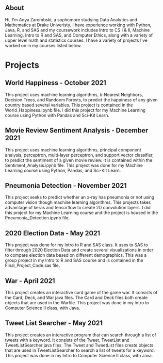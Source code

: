 ## About
Hi, I'm Anya Zarembski, a sophomore studying Data Analytics and Mathematics at Drake Univeristy. I have experience working with Python, Java, R, and SAS and my coursework includes Intro to CS I & II, Machine Learning, Intro to R and SAS, and Computer Ethics, along with a variety of upper level math and statistics courses. I have a variety of projects I've worked on in my courses listed below. 


# Projects
## World Happiness - October 2021
This project uses machine learning algorithms, k-Nearest Neighbors, Decision Trees, and Randoom Forests, to predict the happiness of any given country based several variables. This project is contained in the World_Happiness.ipynb file. I did this project for my Machine Learning course using Python with Pandas and Sci-Kit Learn. 

## Movie Review Sentiment Analysis - December 2021
This project uses machine learning algorithms, principal component analysis, perceptron, multi-layer perceptron, and support vector classifier, to predict the sentiment of a given movie review. It is contained within the Sentiment_Analysis.ipynb file. This project was done for my Machine Learning course using Python, Pandas, and Sci-Kit Learn. 

## Pneumonia Detection - November 2021
This project seeks to predict whether an x-ray has pneumonia or not using computer vision though machine learning algorithms. This projects takes advamtage of keras and tensorflow to create 2D convolution layers. I did this project for my Machine Learning course and the project is housed in the Pneumonia_Detection.ipynb file. 

## 2020 Election Data - May 2021
This project was done for my Intro to R and SAS class. It uses to SAS to filter through 2020 Election Data and create several visualizations in order to compare election data based on different demographics. This was a group project in my Intro to R and SAS course and is contained in the Final_Project_Code.sas file. 

## War - April 2021
This project creates an interactive card game of the game war. It consists of the Card, Deck, and War java files. The Card and Deck files both create objects that are used in the Warfile. This project was done in my Intro to Computer Science II class, with Java. 

## Tweet List Searcher - May 2021
This project creates an interactive program that can search through a list of tweets with a keyword. It consists of the Tweet, TweetList and TweetListSearcher java files. The Tweet and TweetList files create objects that are used in TweetListSearcher to search a list of tweets for a keyword. This project was done in my Intro to Computer Science II class, with Java. 


